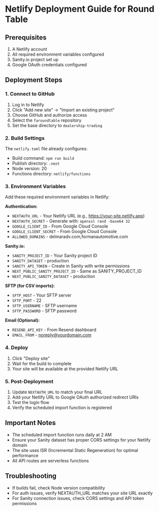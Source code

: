 # Netlify Deployment Guide for Round Table

## Prerequisites

1. A Netlify account
2. All required environment variables configured
3. Sanity.io project set up
4. Google OAuth credentials configured

## Deployment Steps

### 1. Connect to GitHub

1. Log in to Netlify
2. Click "Add new site" → "Import an existing project"
3. Choose GitHub and authorize access
4. Select the `faroundtable` repository
5. Set the base directory to `dealership-trading`

### 2. Build Settings

The `netlify.toml` file already configures:
- Build command: `npm run build`
- Publish directory: `.next`
- Node version: 20
- Functions directory: `netlify/functions`

### 3. Environment Variables

Add these required environment variables in Netlify:

**Authentication:**
- `NEXTAUTH_URL` - Your Netlify URL (e.g., https://your-site.netlify.app)
- `NEXTAUTH_SECRET` - Generate with: `openssl rand -base64 32`
- `GOOGLE_CLIENT_ID` - From Google Cloud Console
- `GOOGLE_CLIENT_SECRET` - From Google Cloud Console
- `ALLOWED_DOMAINS` - delmaradv.com,formanautomotive.com

**Sanity.io:**
- `SANITY_PROJECT_ID` - Your Sanity project ID
- `SANITY_DATASET` - production
- `SANITY_API_TOKEN` - Create in Sanity with write permissions
- `NEXT_PUBLIC_SANITY_PROJECT_ID` - Same as SANITY_PROJECT_ID
- `NEXT_PUBLIC_SANITY_DATASET` - production

**SFTP (for CSV imports):**
- `SFTP_HOST` - Your SFTP server
- `SFTP_PORT` - 22
- `SFTP_USERNAME` - SFTP username
- `SFTP_PASSWORD` - SFTP password

**Email (Optional):**
- `RESEND_API_KEY` - From Resend dashboard
- `EMAIL_FROM` - noreply@yourdomain.com

### 4. Deploy

1. Click "Deploy site"
2. Wait for the build to complete
3. Your site will be available at the provided Netlify URL

### 5. Post-Deployment

1. Update `NEXTAUTH_URL` to match your final URL
2. Add your Netlify URL to Google OAuth authorized redirect URIs
3. Test the login flow
4. Verify the scheduled import function is registered

## Important Notes

- The scheduled import function runs daily at 2 AM
- Ensure your Sanity dataset has proper CORS settings for your Netlify domain
- The site uses ISR (Incremental Static Regeneration) for optimal performance
- All API routes are serverless functions

## Troubleshooting

- If builds fail, check Node version compatibility
- For auth issues, verify NEXTAUTH_URL matches your site URL exactly
- For Sanity connection issues, check CORS settings and API token permissions